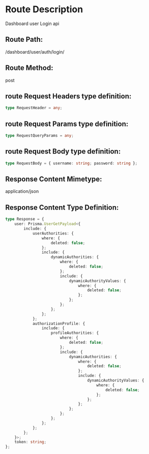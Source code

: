 <!-- --start-- /dashboard/user/auth/login/ -->

# Route Description

Dashboard user Login api

## Route Path:

/dashboard/user/auth/login/

## Route Method:

post

## route Request Headers type definition:

```ts
type RequestHeader = any;
```

## route Request Params type definition:

```ts
type RequestQueryParams = any;
```

## route Request Body type definition:

```ts
type RequestBody = { username: string; password: string };
```

## Response Content Mimetype:

application/json

## Response Content Type Definition:

```ts
type Response = {
    user: Prisma.UserGetPayload<{
        include: {
            userAuthorities: {
                where: {
                    deleted: false;
                };
                include: {
                    dynamicAuthorities: {
                        where: {
                            deleted: false;
                        };
                        include: {
                            dynamicAuthorityValues: {
                                where: {
                                    deleted: false;
                                };
                            };
                        };
                    };
                };
            };
            authorizationProfile: {
                include: {
                    profileAuthorities: {
                        where: {
                            deleted: false;
                        };
                        include: {
                            dynamicAuthorities: {
                                where: {
                                    deleted: false;
                                };
                                include: {
                                    dynamicAuthorityValues: {
                                        where: {
                                            deleted: false;
                                        };
                                    };
                                };
                            };
                        };
                    };
                };
            };
        };
    }>;
    token: string;
};
```

<!-- --end-- /dashboard/user/auth/login/ -->
